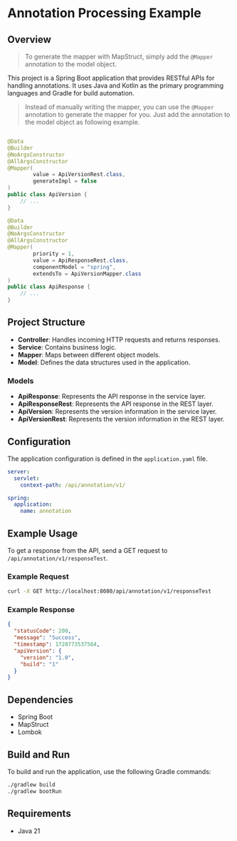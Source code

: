 # Annotation Processing Example

## Overview

> To generate the mapper with MapStruct, simply add the `@Mapper` annotation to the model object.

This project is a Spring Boot application that provides RESTful APIs for handling annotations. It uses Java and Kotlin
as the primary programming languages and Gradle for build automation.

> Instead of manually writing the mapper, you can use the `@Mapper` annotation to generate the mapper for you. Just add
> the annotation to the model object as following example.

```java

@Data
@Builder
@NoArgsConstructor
@AllArgsConstructor
@Mapper(
        value = ApiVersionRest.class,
        generateImpl = false
)
public class ApiVersion {
    // ...
}

@Data
@Builder
@NoArgsConstructor
@AllArgsConstructor
@Mapper(
        priority = 1,
        value = ApiResponseRest.class,
        componentModel = "spring",
        extendsTo = ApiVersionMapper.class
)
public class ApiResponse {
    // ...
}
```

## Project Structure

- **Controller**: Handles incoming HTTP requests and returns responses.
- **Service**: Contains business logic.
- **Mapper**: Maps between different object models.
- **Model**: Defines the data structures used in the application.

### Models

- **ApiResponse**: Represents the API response in the service layer.
- **ApiResponseRest**: Represents the API response in the REST layer.
- **ApiVersion**: Represents the version information in the service layer.
- **ApiVersionRest**: Represents the version information in the REST layer.

## Configuration

The application configuration is defined in the `application.yaml` file.

```yaml
server:
  servlet:
    context-path: /api/annotation/v1/

spring:
  application:
    name: annotation
```

## Example Usage

To get a response from the API, send a GET request to `/api/annotation/v1/responseTest`.

### Example Request

```sh
curl -X GET http://localhost:8080/api/annotation/v1/responseTest
```

### Example Response

```json
{
  "statusCode": 200,
  "message": "Success",
  "timestamp": 1728773537564,
  "apiVersion": {
    "version": "1.0",
    "build": "1"
  }
}
```

## Dependencies

- Spring Boot
- MapStruct
- Lombok

## Build and Run

To build and run the application, use the following Gradle commands:

```sh
./gradlew build
./gradlew bootRun
```

## Requirements

- Java 21
